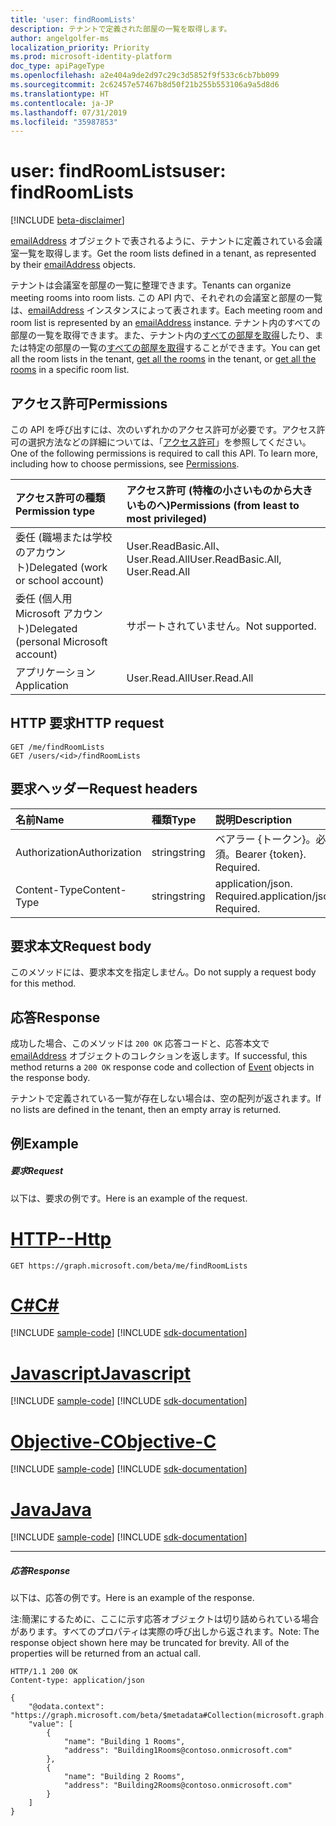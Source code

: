 ```yaml
---
title: 'user: findRoomLists'
description: テナントで定義された部屋の一覧を取得します。
author: angelgolfer-ms
localization_priority: Priority
ms.prod: microsoft-identity-platform
doc_type: apiPageType
ms.openlocfilehash: a2e404a9de2d97c29c3d5852f9f533c6cb7bb099
ms.sourcegitcommit: 2c62457e57467b8d50f21b255b553106a9a5d8d6
ms.translationtype: HT
ms.contentlocale: ja-JP
ms.lasthandoff: 07/31/2019
ms.locfileid: "35987853"
---
```

# <a name="user-findroomlists"></a><span data-ttu-id="ff9a2-103">user: findRoomLists</span><span class="sxs-lookup"><span data-stu-id="ff9a2-103">user: findRoomLists</span></span>

[!INCLUDE [beta-disclaimer](../../includes/beta-disclaimer.md)]

<span data-ttu-id="ff9a2-104">[emailAddress](../resources/emailaddress.md) オブジェクトで表されるように、テナントに定義されている会議室一覧を取得します。</span><span class="sxs-lookup"><span data-stu-id="ff9a2-104">Get the room lists defined in a tenant, as represented by their [emailAddress](../resources/emailaddress.md) objects.</span></span>

<span data-ttu-id="ff9a2-105">テナントは会議室を部屋の一覧に整理できます。</span><span class="sxs-lookup"><span data-stu-id="ff9a2-105">Tenants can organize meeting rooms into room lists.</span></span> <span data-ttu-id="ff9a2-106">この API 内で、それぞれの会議室と部屋の一覧は、[emailAddress](../resources/emailaddress.md) インスタンスによって表されます。</span><span class="sxs-lookup"><span data-stu-id="ff9a2-106">Each meeting room and room list is represented by an [emailAddress](../resources/emailaddress.md) instance.</span></span>
<span data-ttu-id="ff9a2-107">テナント内のすべての部屋の一覧を取得できます。また、テナント内の[すべての部屋を取得](user-findrooms.md)したり、または特定の部屋の一覧の[すべての部屋を取得](user-findrooms.md)することができます。</span><span class="sxs-lookup"><span data-stu-id="ff9a2-107">You can get all the room lists in the tenant, [get all the rooms](user-findrooms.md) in the tenant, or [get all the rooms](user-findrooms.md) in a specific room list.</span></span>


## <a name="permissions"></a><span data-ttu-id="ff9a2-108">アクセス許可</span><span class="sxs-lookup"><span data-stu-id="ff9a2-108">Permissions</span></span>
<span data-ttu-id="ff9a2-p102">この API を呼び出すには、次のいずれかのアクセス許可が必要です。アクセス許可の選択方法などの詳細については、「[アクセス許可](/graph/permissions-reference)」を参照してください。</span><span class="sxs-lookup"><span data-stu-id="ff9a2-p102">One of the following permissions is required to call this API. To learn more, including how to choose permissions, see [Permissions](/graph/permissions-reference).</span></span>


|<span data-ttu-id="ff9a2-111">アクセス許可の種類</span><span class="sxs-lookup"><span data-stu-id="ff9a2-111">Permission type</span></span>      | <span data-ttu-id="ff9a2-112">アクセス許可 (特権の小さいものから大きいものへ)</span><span class="sxs-lookup"><span data-stu-id="ff9a2-112">Permissions (from least to most privileged)</span></span>              |
|:--------------------|:---------------------------------------------------------|
|<span data-ttu-id="ff9a2-113">委任 (職場または学校のアカウント)</span><span class="sxs-lookup"><span data-stu-id="ff9a2-113">Delegated (work or school account)</span></span> | <span data-ttu-id="ff9a2-114">User.ReadBasic.All、User.Read.All</span><span class="sxs-lookup"><span data-stu-id="ff9a2-114">User.ReadBasic.All, User.Read.All</span></span>    |
|<span data-ttu-id="ff9a2-115">委任 (個人用 Microsoft アカウント)</span><span class="sxs-lookup"><span data-stu-id="ff9a2-115">Delegated (personal Microsoft account)</span></span> | <span data-ttu-id="ff9a2-116">サポートされていません。</span><span class="sxs-lookup"><span data-stu-id="ff9a2-116">Not supported.</span></span>    |
|<span data-ttu-id="ff9a2-117">アプリケーション</span><span class="sxs-lookup"><span data-stu-id="ff9a2-117">Application</span></span> | <span data-ttu-id="ff9a2-118">User.Read.All</span><span class="sxs-lookup"><span data-stu-id="ff9a2-118">User.Read.All</span></span> |

## <a name="http-request"></a><span data-ttu-id="ff9a2-119">HTTP 要求</span><span class="sxs-lookup"><span data-stu-id="ff9a2-119">HTTP request</span></span>
<!-- { "blockType": "ignored" } -->
```http
GET /me/findRoomLists
GET /users/<id>/findRoomLists

```

## <a name="request-headers"></a><span data-ttu-id="ff9a2-120">要求ヘッダー</span><span class="sxs-lookup"><span data-stu-id="ff9a2-120">Request headers</span></span>
| <span data-ttu-id="ff9a2-121">名前</span><span class="sxs-lookup"><span data-stu-id="ff9a2-121">Name</span></span>       | <span data-ttu-id="ff9a2-122">種類</span><span class="sxs-lookup"><span data-stu-id="ff9a2-122">Type</span></span> | <span data-ttu-id="ff9a2-123">説明</span><span class="sxs-lookup"><span data-stu-id="ff9a2-123">Description</span></span> |
|:---------------|:----------|:----------|
| <span data-ttu-id="ff9a2-124">Authorization</span><span class="sxs-lookup"><span data-stu-id="ff9a2-124">Authorization</span></span>  | <span data-ttu-id="ff9a2-125">string</span><span class="sxs-lookup"><span data-stu-id="ff9a2-125">string</span></span>  | <span data-ttu-id="ff9a2-p103">ベアラー {トークン}。必須。</span><span class="sxs-lookup"><span data-stu-id="ff9a2-p103">Bearer {token}. Required.</span></span> |
| <span data-ttu-id="ff9a2-128">Content-Type</span><span class="sxs-lookup"><span data-stu-id="ff9a2-128">Content-Type</span></span>  | <span data-ttu-id="ff9a2-129">string</span><span class="sxs-lookup"><span data-stu-id="ff9a2-129">string</span></span>  | <span data-ttu-id="ff9a2-p104">application/json. Required.</span><span class="sxs-lookup"><span data-stu-id="ff9a2-p104">application/json. Required.</span></span> |


## <a name="request-body"></a><span data-ttu-id="ff9a2-132">要求本文</span><span class="sxs-lookup"><span data-stu-id="ff9a2-132">Request body</span></span>
<span data-ttu-id="ff9a2-133">このメソッドには、要求本文を指定しません。</span><span class="sxs-lookup"><span data-stu-id="ff9a2-133">Do not supply a request body for this method.</span></span>

## <a name="response"></a><span data-ttu-id="ff9a2-134">応答</span><span class="sxs-lookup"><span data-stu-id="ff9a2-134">Response</span></span>

<span data-ttu-id="ff9a2-135">成功した場合、このメソッドは `200 OK` 応答コードと、応答本文で [emailAddress](../resources/emailaddress.md) オブジェクトのコレクションを返します。</span><span class="sxs-lookup"><span data-stu-id="ff9a2-135">If successful, this method returns a `200 OK` response code and collection of [Event](../resources/emailaddress.md) objects in the response body.</span></span>

<span data-ttu-id="ff9a2-136">テナントで定義されている一覧が存在しない場合は、空の配列が返されます。</span><span class="sxs-lookup"><span data-stu-id="ff9a2-136">If no lists are defined in the tenant, then an empty array is returned.</span></span>

## <a name="example"></a><span data-ttu-id="ff9a2-137">例</span><span class="sxs-lookup"><span data-stu-id="ff9a2-137">Example</span></span>
##### <a name="request"></a><span data-ttu-id="ff9a2-138">要求</span><span class="sxs-lookup"><span data-stu-id="ff9a2-138">Request</span></span>

<span data-ttu-id="ff9a2-139">以下は、要求の例です。</span><span class="sxs-lookup"><span data-stu-id="ff9a2-139">Here is an example of the request.</span></span>


# <a name="httptabhttp"></a>[<span data-ttu-id="ff9a2-140">HTTP</span><span class="sxs-lookup"><span data-stu-id="ff9a2-140">--Http</span></span>](#tab/http)
<!-- {
  "blockType": "request",
  "name": "user_get_room_lists"
}-->
```http
GET https://graph.microsoft.com/beta/me/findRoomLists
```
# <a name="ctabcsharp"></a>[<span data-ttu-id="ff9a2-141">C#</span><span class="sxs-lookup"><span data-stu-id="ff9a2-141">C#</span></span>](#tab/csharp)
[!INCLUDE [sample-code](../includes/snippets/csharp/user-get-room-lists-csharp-snippets.md)]
[!INCLUDE [sdk-documentation](../includes/snippets/snippets-sdk-documentation-link.md)]

# <a name="javascripttabjavascript"></a>[<span data-ttu-id="ff9a2-142">Javascript</span><span class="sxs-lookup"><span data-stu-id="ff9a2-142">Javascript</span></span>](#tab/javascript)
[!INCLUDE [sample-code](../includes/snippets/javascript/user-get-room-lists-javascript-snippets.md)]
[!INCLUDE [sdk-documentation](../includes/snippets/snippets-sdk-documentation-link.md)]

# <a name="objective-ctabobjc"></a>[<span data-ttu-id="ff9a2-143">Objective-C</span><span class="sxs-lookup"><span data-stu-id="ff9a2-143">Objective-C</span></span>](#tab/objc)
[!INCLUDE [sample-code](../includes/snippets/objc/user-get-room-lists-objc-snippets.md)]
[!INCLUDE [sdk-documentation](../includes/snippets/snippets-sdk-documentation-link.md)]

# <a name="javatabjava"></a>[<span data-ttu-id="ff9a2-144">Java</span><span class="sxs-lookup"><span data-stu-id="ff9a2-144">Java</span></span>](#tab/java)
[!INCLUDE [sample-code](../includes/snippets/java/user-get-room-lists-java-snippets.md)]
[!INCLUDE [sdk-documentation](../includes/snippets/snippets-sdk-documentation-link.md)]

---


##### <a name="response"></a><span data-ttu-id="ff9a2-145">応答</span><span class="sxs-lookup"><span data-stu-id="ff9a2-145">Response</span></span>
<span data-ttu-id="ff9a2-146">以下は、応答の例です。</span><span class="sxs-lookup"><span data-stu-id="ff9a2-146">Here is an example of the response.</span></span> 

<span data-ttu-id="ff9a2-p105">注:簡潔にするために、ここに示す応答オブジェクトは切り詰められている場合があります。すべてのプロパティは実際の呼び出しから返されます。</span><span class="sxs-lookup"><span data-stu-id="ff9a2-p105">Note: The response object shown here may be truncated for brevity. All of the properties will be returned from an actual call.</span></span>
<!-- {
  "blockType": "response",
  "name": "user_get_room_lists",
  "truncated": true,
  "@odata.type": "microsoft.graph.emailAddress",
  "isCollection": true
} -->
```http
HTTP/1.1 200 OK
Content-type: application/json

{
    "@odata.context": "https://graph.microsoft.com/beta/$metadata#Collection(microsoft.graph.emailAddress)",
    "value": [
        {
            "name": "Building 1 Rooms",
            "address": "Building1Rooms@contoso.onmicrosoft.com"
        },
        {
            "name": "Building 2 Rooms",
            "address": "Building2Rooms@contoso.onmicrosoft.com"
        }
    ]
}
```


<!-- uuid: 8fcb5dbc-d5aa-4681-8e31-b001d5168d79
2015-10-25 14:57:30 UTC -->
<!--
{
  "type": "#page.annotation",
  "description": "user: findRoomLists",
  "keywords": "",
  "section": "documentation",
  "tocPath": "",
  "suppressions": [
  ]
}
-->
